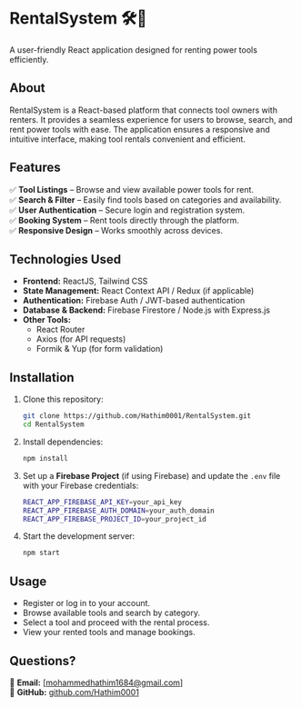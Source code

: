 # **RentalSystem** 🛠️🔧  
A user-friendly React application designed for renting power tools efficiently.  

## **About**  
RentalSystem is a React-based platform that connects tool owners with renters. It provides a seamless experience for users to browse, search, and rent power tools with ease. The application ensures a responsive and intuitive interface, making tool rentals convenient and efficient.  

## **Features**  
✅ **Tool Listings** – Browse and view available power tools for rent.  
✅ **Search & Filter** – Easily find tools based on categories and availability.  
✅ **User Authentication** – Secure login and registration system.  
✅ **Booking System** – Rent tools directly through the platform.  
✅ **Responsive Design** – Works smoothly across devices.  

## **Technologies Used**  
- **Frontend:** ReactJS, Tailwind CSS  
- **State Management:** React Context API / Redux (if applicable)  
- **Authentication:** Firebase Auth / JWT-based authentication  
- **Database & Backend:** Firebase Firestore / Node.js with Express.js  
- **Other Tools:**  
  - React Router  
  - Axios (for API requests)  
  - Formik & Yup (for form validation)  

## **Installation**  
1. Clone this repository:  
   ```sh
   git clone https://github.com/Hathim0001/RentalSystem.git
   cd RentalSystem
   ```
2. Install dependencies:  
   ```sh
   npm install
   ```
3. Set up a **Firebase Project** (if using Firebase) and update the `.env` file with your Firebase credentials:  
   ```sh
   REACT_APP_FIREBASE_API_KEY=your_api_key
   REACT_APP_FIREBASE_AUTH_DOMAIN=your_auth_domain
   REACT_APP_FIREBASE_PROJECT_ID=your_project_id
   ```
4. Start the development server:  
   ```sh
   npm start
   ```

## **Usage**  
- Register or log in to your account.  
- Browse available tools and search by category.  
- Select a tool and proceed with the rental process.  
- View your rented tools and manage bookings.  

## **Questions?**  
📧 **Email:** [mohammedhathim1684@gmail.com]  
🐙 **GitHub:** [github.com/Hathim0001](https://github.com/Hathim0001)  
